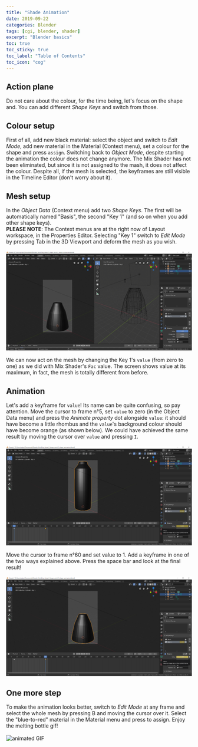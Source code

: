 ```yaml
---
title: "Shade Animation"
date: 2019-09-22
categories: Blender
tags: [cgi, blender, shader]
excerpt: "Blender basics"
toc: true
toc_sticky: true
toc_label: "Table of Contents"
toc_icon: "cog"
---
```


## Action plane
Do not care about the colour, for the time being, let's focus on the shape and. You can add different *Shape Keys* and switch from those.

## Colour setup
First of all, add new black material: select the object and switch to *Edit Mode*, add new material in the Material (Context menu), set a colour for the shape and press `assign`. Switching back to *Object Mode*, despite starting the animation the colour does not change anymore. The Mix Shader has not been eliminated, but since it is not assigned to the mash, it does not affect the colour. Despite all, if the mesh is selected, the keyframes are still visible in the Timeline Editor (don't worry about it).

## Mesh setup
In the *Object Data* (Context menu) add two *Shape Keys*. The first will be automatically named "Basis", the second "Key 1" (and so on when you add other shape keys).<br>
**PLEASE NOTE**: The Context menus are at the right now of Layout workspace, in the Properties Editor.
Selecting "Key 1" switch to *Edit Mode* by pressing Tab in the 3D Viewport and deform the mesh as you wish.<br><br>
![key 1](/assets/images/posts/cgi/blender/sa_001.PNG)

We can now act on the mesh by changing the Key 1's `value` (from zero to one) as we did with Mix Shader's `Fac` value. The screen shows value at its maximum, in fact, the mesh is totally different from before.

## Animation
Let's add a keyframe for `value`! Its name can be quite confusing, so pay attention. Move the cursor to frame n°5, set `value` to zero (in the Object Data menu) and press the *Animate property* dot alongside `value`: it should have become a little rhombus and the `value`'s background colour should have become orange (as shown below). We could have achieved the same result by moving the cursor over `value` and pressing `I`.<br><br>
![animating - screen 1](/assets/images/posts/cgi/blender/sa_002.PNG)

Move the cursor to frame n°60 and set value to 1. Add a keyframe in one of the two ways explained above. Press the space bar and look at the final result!<br><br>
![animating - screen 2](/assets/images/posts/cgi/blender/sa_003.PNG)

## One more step
To make the animation looks better, switch to *Edit Mode* at any frame and select the whole mesh by pressing B and moving the cursor over it. Select the "blue-to-red" material in the Material menu and press to assign. Enjoy the melting bottle gif!<br><br>
![animated GIF](/assets/images/posts/cgi/blender/sa_004.gif)
